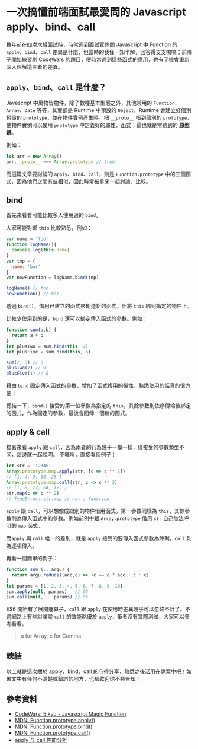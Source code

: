 # 一次搞懂前端面試最愛問的 Javascript apply、bind、call

數年前在四處求職面試時，時常遇到面試官詢問 Javascript 中 Function 的 `apply`、`bind`、`call` 差異是什麼，但當時的我僅一知半解，回答得支支嗚嗚；前陣子開始練習刷 CodeWars 的題目，便時常遇到這些函式的應用，也有了機會重新深入理解這三者的差異。

## `apply`、`bind`、`call` 是什麼？

Javascript 中萬物皆物件，除了數種基本型態之外，其他常用的 `Function`、`Array`、`Date` 等等，其實都是 Runtime 中預設的 `Object`，Runtime 會建立好個別預設的 `prototype`，並在物件實例產生時，把 `__proto__` 指到個別的 `prototype`，使物件實例可以使用 `prototype` 中定義好的屬性、函式；這也就是常聽到的 **原型鏈**。

例如：
```javascript
let arr = new Array()
arr.__proto__ === Array.prototype // true
```

而這篇文章要討論的 `apply`、`bind`、`call`，則是 `Function.prototype` 中的三個函式，因為他們之間有些相似，因此時常被拿來一起討論、比較。

## bind

首先來看看可能比較多人使用過的 `bind`。

大家可能對綁 `this` 比較熟悉，例如：

```javascript
var name = 'foo'
function logName(){
  console.log(this.name)
}
var tmp = {
  name: 'bar'
}
var newFunction = logName.bind(tmp)

logName() // foo
newFunction() // bar
```

透過 `bind()`，借用已建立的函式來創造新的函式，但將 `this` 綁到指定的物件上。

比較少使用到的是，`bind` 還可以綁定傳入函式的參數。例如：

```javascript
function sum(a,b) {
  return a + b
}
let plusTwo = sum.bind(this, 2)
let plusFive = sum.bind(this, 5)

sum(2, 3) // 5
plusTwo(7) // 9
plusFive(1) // 6
```

藉由 `bind` 固定傳入函式的參數，增加了函式複用的彈性，熟悉使用的話真的很方便！

總結一下，`bind()` 接受的第一位參數為指定的 `this`，其餘參數則依序傳給被綁定的函式，作為固定的參數，最後會回傳一個新的函式。

## apply & call

接著來看 `apply` 跟 `call`，因為兩者的行為幾乎一模一樣，僅接受的參數類型不同，這邊就一起說明。
不囉嗦，直接看個例子：

```javascript
let str = '12345'
Array.prototype.map.apply(str, [c => c ** 2])
// [1, 4, 9, 16, 25 ]
Array.prototype.map.call(str, c => c ** 3)
// [1, 8, 27, 64, 125 ]
str.map(c => c ** 2)
// TypeError: str.map is not a function
```

`apply` 跟 `call`，可以想像成跟別的物件借用函式。第一參數同樣為 `this`，其餘參數則為傳入函式中的參數。例如前例中跟 `Array.prototype` 借用 `str` 自己無法呼叫的 `map` 函式。

而`apply` 與 `call` 唯一的差別，就是 `apply` 接受的要傳入函式參數為陣列，`call` 則為逐項傳入。

再看一個簡單的例子：

```javascript
function sum (...argu) {
  return argu.reduce((acc,c) => +c == c ? acc + c : c)
}
let params = [1, 2, 3, 4, 5, 6, 7, 8, 9, 10]
sum.apply(null, params)   // 55
sum.call(null, ...params) // 55
```

ES6 開始有了展開運算子，`call` 跟 `apply` 在使用時差異幾乎可以忽略不計了。不過網路上有些討論說 `call` 的效能略優於 `apply`，筆者沒有實際測試，大家可以參考看看。
> a for Array, c for Comma

## 總結

以上就是這次關於 apply、bind、call 的心得分享，熟悉之後活用在專案中吧！如果文中有任何不清楚或錯誤的地方，也都歡迎你不吝告知！

## 參考資料

 - [CodeWars: 5 kyu - Javascript Magic Function](https://www.codewars.com/kata/55caf9ff29c318407c00001f)
 - [MDN: Function​.prototype​.apply()](https://developer.mozilla.org/zh-TW/docs/Web/JavaScript/Reference/Global_Objects/Function/apply)
 - [MDN: Function​.prototype​.bind()](https://developer.mozilla.org/zh-TW/docs/Web/JavaScript/Reference/Global_Objects/Function/bind)
 - [MDN: Function​.prototype​.call()](https://developer.mozilla.org/zh-TW/docs/Web/JavaScript/Reference/Global_Objects/Function/call)
 - [apply 与 call 性能分析](https://www.jianshu.com/p/f90a5965916b)